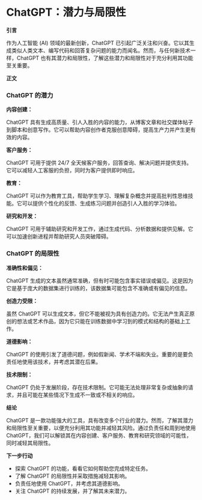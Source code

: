 # ChatGPT：潜力与局限性

**引言**

作为人工智能 (AI) 领域的最新创新，ChatGPT 已引起广泛关注和兴奋。它以其生成类似人类文本、编写代码和回答复杂问题的能力而闻名。然而，与任何新技术一样，ChatGPT 也有其潜力和局限性，了解这些潜力和局限性对于充分利用其功能至关重要。

**正文**

### ChatGPT 的潜力

**内容创建：**

ChatGPT 具有生成高质量、引人入胜的内容的能力，从博客文章和社交媒体帖子到脚本和创意写作。它可以帮助内容创作者克服创意障碍，提高生产力并产生更有效的内容。

**客户服务：**

ChatGPT 可用于提供 24/7 全天候客户服务，回答查询、解决问题并提供支持。它可以减轻人工客服的负担，同时为客户提供即时响应。

**教育：**

ChatGPT 可以作为教育工具，帮助学生学习、理解复杂概念并提高批判性思维技能。它可以提供个性化的反馈、生成练习问题并创造引人入胜的学习体验。

**研究和开发：**

ChatGPT 可用于辅助研究和开发工作，通过生成代码、分析数据和提供见解。它可以加速创新进程并帮助研究人员突破障碍。

### ChatGPT 的局限性

**准确性和偏见：**

ChatGPT 生成的文本虽然通常准确，但有时可能包含事实错误或偏见。这是因为它是基于庞大的数据集进行训练的，该数据集可能包含不准确或有偏见的信息。

**创造力受限：**

虽然 ChatGPT 可以生成文本，但它不能被视为具有创造力的。它无法产生真正原创的想法或艺术作品，因为它只能在训练数据中学习到的模式和结构的基础上工作。

**道德影响：**

ChatGPT 的使用引发了道德问题，例如假新闻、学术不端和失业。重要的是要负责任地使用该技术，并考虑其潜在后果。

**技术限制：**

ChatGPT 仍处于发展阶段，存在技术限制。它可能无法处理非常复杂或抽象的请求，并且可能在某些情况下生成不一致或不相关的响应。

**结论**

ChatGPT 是一款功能强大的工具，具有改变多个行业的潜力。然而，了解其潜力和局限性至关重要，以便充分利用其功能并减轻其风险。通过负责任和周到地使用 ChatGPT，我们可以解锁其在内容创建、客户服务、教育和研究领域的可能性，同时减轻其局限性。

**下一步行动**

* 探索 ChatGPT 的功能，看看它如何帮助您完成特定任务。
* 了解 ChatGPT 的局限性并采取措施减轻其影响。
* 负责任地使用 ChatGPT，并考虑其道德影响。
* 关注 ChatGPT 的持续发展，并了解其未来潜力。
